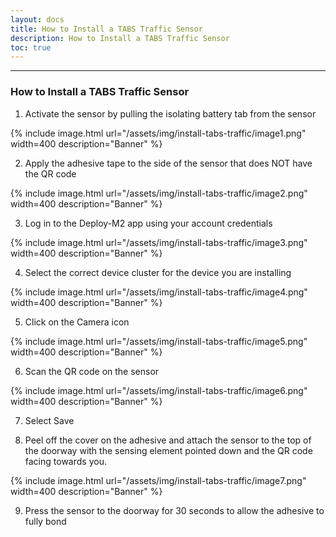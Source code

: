 ```yaml
---
layout: docs
title: How to Install a TABS Traffic Sensor
description: How to Install a TABS Traffic Sensor
toc: true
---
```


---------------------------------------

### How to Install a TABS Traffic Sensor

1.  Activate the sensor by pulling the isolating battery tab from the
    sensor

{% include image.html url="/assets/img/install-tabs-traffic/image1.png" width=400 description="Banner" %}

2.  Apply the adhesive tape to the side of the sensor that does
    NOT have the QR code

{% include image.html url="/assets/img/install-tabs-traffic/image2.png" width=400 description="Banner" %}

3.  Log in to the Deploy-M2 app using your account credentials

{% include image.html url="/assets/img/install-tabs-traffic/image3.png" width=400 description="Banner" %}

4.  Select the correct device cluster for the device you are installing

{% include image.html url="/assets/img/install-tabs-traffic/image4.png" width=400 description="Banner" %}

5.  Click on the Camera icon

{% include image.html url="/assets/img/install-tabs-traffic/image5.png" width=400 description="Banner" %}

6.  Scan the QR code on the sensor

{% include image.html url="/assets/img/install-tabs-traffic/image6.png" width=400 description="Banner" %}

7.  Select Save

8.  Peel off the cover on the adhesive and attach the sensor to the top
    of the doorway with the sensing element pointed down and the QR code
    facing towards you.

{% include image.html url="/assets/img/install-tabs-traffic/image7.png" width=400 description="Banner" %}

9.  Press the sensor to the doorway for 30 seconds to allow the adhesive
    to fully bond
